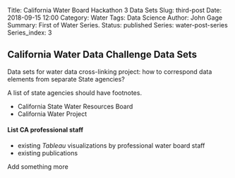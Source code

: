 Title: California Water Board Hackathon 3 Data Sets
Slug: third-post
Date: 2018-09-15 12:00
Category: Water
Tags: Data Science
Author: John Gage
Summary: First of Water Series.
Status: published
Series: water-post-series
Series_index: 3


## California Water Data Challenge Data Sets ##

Data sets for water data cross-linking project: how to correspond data elements from separate State agencies?

A list of state agencies should have footnotes.
- California State Water Resources Board
- California Water Project

#### List CA professional staff
- existing *Tableau* visualizations by professional water board staff
- existing publications

Add something more
